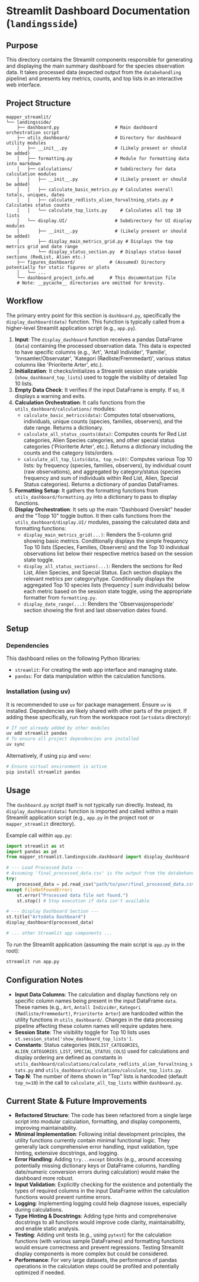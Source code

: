 # Streamlit Dashboard Documentation (`landingsside`)

## Purpose

This directory contains the Streamlit components responsible for generating and displaying the main summary dashboard for the species observation data. It takes processed data (expected output from the `databehandling` pipeline) and presents key metrics, counts, and top lists in an interactive web interface.

## Project Structure

```
mapper_streamlit/
└── landingsside/
    ├── dashboard.py                     # Main dashboard orchestration script
    ├── utils_dashboard/                 # Directory for dashboard utility modules
    │   ├── __init__.py                  # (Likely present or should be added)
    │   ├── formatting.py                # Module for formatting data into markdown
    │   ├── calculations/                # Subdirectory for data calculation modules
    │   │   ├── __init__.py              # (Likely present or should be added)
    │   │   ├── calculate_basic_metrics.py # Calculates overall totals, uniques, dates
    │   │   ├── calculate_redlists_alien_forvaltning_stats.py # Calculates status counts
    │   │   └── calculate_top_lists.py     # Calculates all top 10 lists
    │   └── display.UI/                  # Subdirectory for UI display modules
    │       ├── __init__.py              # (Likely present or should be added)
    │       ├── display_main_metrics_grid.py # Displays the top metrics grid and date range
    │       └── display_status_section.py  # Displays status-based sections (RedList, Alien etc.)
    ├── figures_dashboard/             # (Assumed) Directory potentially for static figures or plots
    │   └── ...
    └── dashboard_project_info.md      # This documentation file
    # Note: __pycache__ directories are omitted for brevity.
```

## Workflow

The primary entry point for this section is `dashboard.py`, specifically the `display_dashboard(data)` function. This function is typically called from a higher-level Streamlit application script (e.g., `app.py`).

1.  **Input**: The `display_dashboard` function receives a pandas DataFrame (`data`) containing the processed observation data. This data is expected to have specific columns (e.g., 'Art', 'Antall Individer', 'Familie', 'Innsamler/Observatør', 'Kategori (Rødliste/Fremmedart)', various status columns like 'Prioriterte Arter', etc.).
2.  **Initialization**: It checks/initializes a Streamlit session state variable (`show_dashboard_top_lists`) used to toggle the visibility of detailed Top 10 lists.
3.  **Empty Data Check**: It verifies if the input DataFrame is empty. If so, it displays a warning and exits.
4.  **Calculation Orchestration**: It calls functions from the `utils_dashboard/calculations/` modules:
    *   `calculate_basic_metrics(data)`: Computes total observations, individuals, unique counts (species, families, observers), and the date range. Returns a dictionary.
    *   `calculate_all_status_counts(data)`: Computes counts for Red List categories, Alien Species categories, and other special status categories ('Prioriterte Arter', etc.). Returns a dictionary including the counts and the category lists/orders.
    *   `calculate_all_top_lists(data, top_n=10)`: Computes various Top 10 lists: by frequency (species, families, observers), by individual count (raw observations), and aggregated by category/status (species frequency and sum of individuals within Red List, Alien, Special Status categories). Returns a dictionary of pandas DataFrames.
5.  **Formatting Setup**: It gathers the formatting functions from `utils_dashboard/formatting.py` into a dictionary to pass to display functions.
6.  **Display Orchestration**: It sets up the main "Dashboard Oversikt" header and the "Topp 10" toggle button. It then calls functions from the `utils_dashboard/display.UI/` modules, passing the calculated data and formatting functions:
    *   `display_main_metrics_grid(...)`: Renders the 5-column grid showing basic metrics. Conditionally displays the simple frequency Top 10 lists (Species, Families, Observers) and the Top 10 individual observations list below their respective metrics based on the session state toggle.
    *   `display_all_status_sections(...)`: Renders the sections for Red List, Alien Species, and Special Status. Each section displays the relevant metrics per category/type. Conditionally displays the aggregated Top 10 species lists (frequency | sum individuals) below each metric based on the session state toggle, using the appropriate formatter from `formatting.py`.
    *   `display_date_range(...)`: Renders the 'Observasjonsperiode' section showing the first and last observation dates found.

## Setup

### Dependencies

This dashboard relies on the following Python libraries:

*   `streamlit`: For creating the web app interface and managing state.
*   `pandas`: For data manipulation within the calculation functions.

### Installation (using uv)

It is recommended to use `uv` for package management. Ensure `uv` is installed. Dependencies are likely shared with other parts of the project. If adding these specifically, run from the workspace root (`artsdata` directory):

```bash
# If not already added by other modules
uv add streamlit pandas
# To ensure all project dependencies are installed
uv sync
```

Alternatively, if using `pip` and `venv`:

```bash
# Ensure virtual environment is active
pip install streamlit pandas
```

## Usage

The `dashboard.py` script itself is not typically run directly. Instead, its `display_dashboard(data)` function is imported and called within a main Streamlit application script (e.g., `app.py` in the project root or `mapper_streamlit` directory).

Example call within `app.py`:

```python
import streamlit as st
import pandas as pd
from mapper_streamlit.landingsside.dashboard import display_dashboard

# --- Load Processed Data ---
# Assuming 'final_processed_data.csv' is the output from the databehandling pipeline
try:
    processed_data = pd.read_csv("path/to/your/final_processed_data.csv")
except FileNotFoundError:
    st.error("Processed data file not found.")
    st.stop() # Stop execution if data isn't available

# --- Display Dashboard Section ---
st.title("Artsdata Dashboard")
display_dashboard(processed_data)

# ... other Streamlit app components ...
```

To run the Streamlit application (assuming the main script is `app.py` in the root):

```bash
streamlit run app.py
```

## Configuration Notes

*   **Input Data Columns**: The calculation and display functions rely on specific column names being present in the input DataFrame `data`. These names (e.g., `Art`, `Antall Individer`, `Kategori (Rødliste/Fremmedart)`, `Prioriterte Arter`) are hardcoded within the utility functions in `utils_dashboard/`. Changes in the data processing pipeline affecting these column names will require updates here.
*   **Session State**: The visibility toggle for Top 10 lists uses `st.session_state['show_dashboard_top_lists']`.
*   **Constants**: Status categories (`REDLIST_CATEGORIES`, `ALIEN_CATEGORIES_LIST`, `SPECIAL_STATUS_COLS`) used for calculations and display ordering are defined as constants in `utils_dashboard/calculations/calculate_redlists_alien_forvaltning_stats.py` and `utils_dashboard/calculations/calculate_top_lists.py`.
*   **Top N**: The number of items shown in "Top" lists is hardcoded (default `top_n=10`) in the call to `calculate_all_top_lists` within `dashboard.py`.

## Current State & Future Improvements

*   **Refactored Structure**: The code has been refactored from a single large script into modular calculation, formatting, and display components, improving maintainability.
*   **Minimal Implementation**: Following initial development principles, the utility functions currently contain minimal functional logic. They generally lack comprehensive error handling, input validation, type hinting, extensive docstrings, and logging.
*   **Error Handling**: Adding `try...except` blocks (e.g., around accessing potentially missing dictionary keys or DataFrame columns, handling date/numeric conversion errors during calculation) would make the dashboard more robust.
*   **Input Validation**: Explicitly checking for the existence and potentially the types of required columns in the input DataFrame within the calculation functions would prevent runtime errors.
*   **Logging**: Implementing logging could help diagnose issues, especially during calculations.
*   **Type Hinting & Docstrings**: Adding type hints and comprehensive docstrings to all functions would improve code clarity, maintainability, and enable static analysis.
*   **Testing**: Adding unit tests (e.g., using `pytest`) for the calculation functions (with various sample DataFrames) and formatting functions would ensure correctness and prevent regressions. Testing Streamlit display components is more complex but could be considered.
*   **Performance**: For very large datasets, the performance of pandas operations in the calculation steps could be profiled and potentially optimized if needed.

